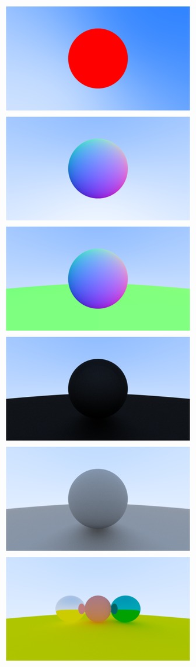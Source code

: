 <p align="center">
    <img src="https://github.com/al-tameemi/rust_tracer/blob/main/images/1-Hit_Detection.png?raw=true" alt="A render of a sphere using hit detection to mark the space with the sphere as red."/>
</p>
<p align="center">
    <img src="https://github.com/al-tameemi/rust_tracer/blob/main/images/2-Surface_Shading.png?raw=true" alt="A render of a sphere using hit detection with the sphere being shaded based on orientation (top side is green, bottom left is blue, and bottom right is red, with the space in between blended)."/>
</p>
<p align="center">
    <img src="https://github.com/al-tameemi/rust_tracer/blob/main/images/3-AA_and_More_Spheres.png?raw=true" alt="A render of a sphere using hit detection with the sphere being shaded based on orientation along side a second, large and green, sphere below it. This image is the first to use Anti-Aliasing."/>
</p>
<p align="center">
    <img src="https://github.com/al-tameemi/rust_tracer/blob/main/images/4-Diffuse_Material.png?raw=true" alt="Dark render of all spheres being of mat material."/>
</p>
<p align="center">
    <img src="https://github.com/al-tameemi/rust_tracer/blob/main/images/5-Diffuse_With_Lambertian_Reflection_Gamma_Correction_and_Acne_Shadow_Fix.png.png?raw=true" alt="Render with mat material but with the gamma corrected and shadow acne mostly removed."/>
</p>
<p align="center">
    <img src="https://github.com/al-tameemi/rust_tracer/blob/main/images/6-Metalic_Material.png?raw=true" alt="A render of three spheres, one mat, two metallic, reflecting light on each other."/>
</p>